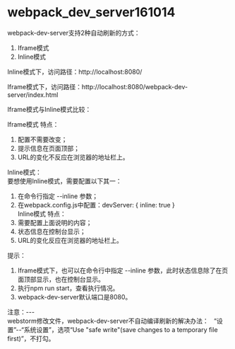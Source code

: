 # webpack_dev_server161014

webpack-dev-server支持2种自动刷新的方式：    
1. Iframe模式  
2. Inline模式  

Inline模式下，访问路径：http://localhost:8080/  

Iframe模式下，访问路径：http://localhost:8080/webpack-dev-server/index.html  

Iframe模式与Inline模式比较：  

Iframe模式 特点：    
1. 配置不需要改变；  
2. 提示信息在页面顶部；  
3. URL的变化不反应在浏览器的地址栏上。    

Inline模式：    
要想使用Inline模式，需要配置以下其一：    
1. 在命令行指定 --inline 参数；    
2. 在webpack.config.js中配置：devServer: { inline: true }  
Inline模式 特点：    
1. 需要配置上面说明的内容；  
2. 状态信息在控制台显示；  
3. URL的变化反应在浏览器的地址栏上。  

提示：    
1. Iframe模式下，也可以在命令行中指定 --inline 参数，此时状态信息除了在页面顶部显示，也在控制台显示。  
2. 执行npm run start，查看执行情况。    
3. webpack-dev-server默认端口是8080。

注意：---  
webstorm修改文件，webpack-dev-server不自动编译刷新的解决办法：  
“设置”--“系统设置”，选项“Use "safe write"(save changes to a temporary file first)”，不打勾。
